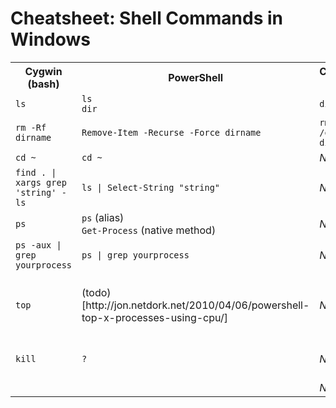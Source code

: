 # Cheatsheet: Shell Commands in Windows

<table>
    <tr>
        <th>Cygwin (bash)</th>
        <th>PowerShell</th>
        <th>Command Prompt</th>
        <th>Notes</th>
    </tr>
    <tr>
      <td><code>ls</code></td>
      <td><code>ls</code><br><code>dir</code></td>
      <td><code>dir</code></td>
      <td></td>
    </tr>
    <tr>
      <td><code>rm -Rf dirname</code></td>
      <td><code>Remove-Item -Recurse -Force dirname</code></td>
      <td><code>rmdir /s /q dirname</code></td>
      <td></td>
    </tr>
    <tr>
      <td><code>cd ~</code></td>
      <td><code>cd ~</code></td>
      <td><em>N/A</em></td>
      <td></td>
    </tr>
    <tr>
      <td><code>find . | xargs grep 'string' -ls</code></td>
      <td><code>ls | Select-String "string"</code></td>
      <td><em>N/A</em></td>
      <td></td>
    </tr>
    <tr>
      <td><code>ps</code><br></td>
      <td><code>ps</code> (alias)<br><code>Get-Process</code> (native method)</td>
      <td><em>N/A</em></td>
      <td></td>
    </tr>
    <tr>
      <td><code>ps -aux | grep yourprocess</code></td>
      <td><code>ps | grep yourprocess</td>
      <td><em>N/A</em></td>
      <td></td>
    </tr>
    <tr>
      <td><code>top</code></td>
      <td>(todo)[http://jon.netdork.net/2010/04/06/powershell-top-x-processes-using-cpu/]</td>
      <td><em>N/A</em></td>
      <td>Show top X processes using CPU</td>
    </tr>
    <tr>
      <td><code>kill</code></td>
      <td><code>?</code></td>
      <td><em>N/A</em></td>
      <td>Killing a specific process</td>
    </tr>
    <tr>
      <td><code></code></td>
      <td><code></code></td>
      <td><em>N/A</em></td>
      <td></td>
    </tr>
</table>
